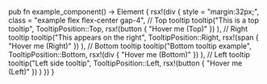 pub fn example_component() -> Element {
    rsx!(div {
        style = "margin:32px;",
        class = "example flex flex-center gap-4",
        // Top tooltip
        tooltip("This is a top tooltip", TooltipPosition::Top, 
            rsx!(button {
                "Hover me (Top)"
            })
        ),
        // Right tooltip
        tooltip("This appears on the right", TooltipPosition::Right, 
            rsx!(span {
                "Hover me (Right)"
            })
        ),
        // Bottom tooltip
        tooltip("Bottom tooltip example", TooltipPosition::Bottom, 
            rsx!(div {
                 "Hover me (Bottom)"
            })
        ),
        // Left tooltip
        tooltip("Left side tooltip", TooltipPosition::Left, 
            rsx!(button {
                "Hover me (Left)"
            })
        )
    })
}

